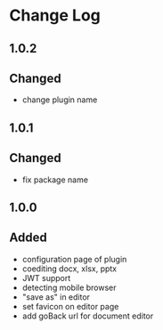 # Change Log

## 1.0.2
## Changed
- change plugin name

## 1.0.1
## Changed
- fix package name

## 1.0.0
## Added
- configuration page of plugin
- coediting docx, xlsx, pptx
- JWT support
- detecting mobile browser
- "save as" in editor
- set favicon on editor page
- add goBack url for document editor